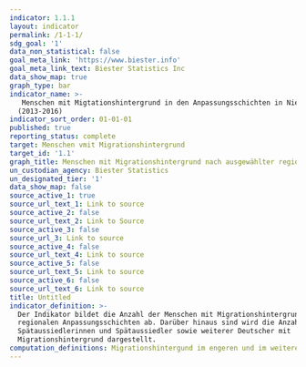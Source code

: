 ```yaml
---
indicator: 1.1.1
layout: indicator
permalink: /1-1-1/
sdg_goal: '1'
data_non_statistical: false
goal_meta_link: 'https://www.biester.info'
goal_meta_link_text: Biester Statistics Inc
data_show_map: true
graph_type: bar
indicator_name: >- 
   Menschen mit Migtationshintergrund in den Anpassungsschichten in Niedersachsen
  (2013-2016)
indicator_sort_order: 01-01-01
published: true
reporting_status: complete
target: Menschen vmit Migrationshintergrund
target_id: '1.1'
graph_title: Menschen mit Migrationshintergrund nach ausgewählter regionaler Gliederung
un_custodian_agency: Biester Statistics
un_designated_tier: '1'
data_show_map: false
source_active_1: true
source_url_text_1: Link to source
source_active_2: false
source_url_text_2: Link to Source
source_active_3: false
source_url_3: Link to source
source_active_4: false
source_url_text_4: Link to source
source_active_5: false
source_url_text_5: Link to source
source_active_6: false
source_url_text_6: Link to source
title: Untitled
indicator_definition: >-
  Der Indikator bildet die Anzahl der Menschen mit Migrationshintergrung in den
  regionalen Anpassungsschichten ab. Darüber hinaus sind wird die Anzahl der
  Spätaussiedlerinnen und Spätaussiedler sowie weiterer Deutscher mit
  Migrationshintergrund dargestellt.
computation_definitions: Migrationshintergund im engeren und im weiteren Sinne
---
```

